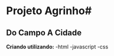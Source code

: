  # Projeto Agrinho#

 ## Do Campo A Cidade  ##
 
 **Criando utilizando:**
      -html
      -javascript
      -css


